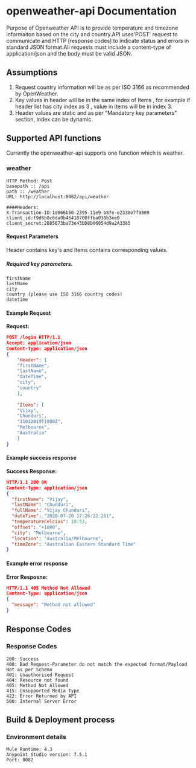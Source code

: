 # openweather-api Documentation

Purpose of Openweather API is to provide temperature and timezone informaiton based on the city and country.API uses'POST' request to communicate and HTTP [response codes] to indicate status and errors in standard JSON format.All requests must include a content-type of application/json and the body must be valid JSON.


## Assumptions 

1) Request country information will be as per ISO 3166 as recommended by OpenWeather.
2) Key values in header will be in the same index of Items , for example if header list has city index as 3 , value in items will be in index 3.
3) Header values are static and as per "Mandatory key parameters" section, Index can be dynamic.

## Supported API functions
Currently the openweather-api supports one function which is weather.


### weather
```
HTTP Method: Post
basepath :: /api
path :: /weather
URL: http://localhost:8082/api/weather

####Headers:
X-Transaction-ID:1d066b50-2395-11e9-b87e-e2338e7f9809
client_id:f9d6b8c6da9b46418700ffba038b3ee0
client_secret:2B85673ba73e43bD8D06054d9a2A3385
```

#### Request Parameters

Header contains key's and Items contains corresponding values.
     
##### Required key parameters.
```
firstName
lastName
city
country (please use ISO 3166 country codes)
datetime
```

#### Example Request
**Request:**
```json
POST /login HTTP/1.1
Accept: application/json
Content-Type: application/json
{
    "Header": [
    "firstName", 
    "lastName", 
    "dateTime", 
    "city", 
    "country"
    ],
    
    "Items": [
    "Vijay", 
    "Chunduri", 
    "31012019T1900Z", 
    "Melbourne", 
    "Australia"
    ]
}

```


#### Example success response
**Success Response:**
```json
HTTP/1.1 200 OK
Content-Type: application/json
{
  "firstName": "Vijay",
  "lastName": "Chunduri",
  "fullName": "Vijay Chunduri",
  "dateTime": "2020-07-20 17:26:22.251",
  "temperatureCelcius": 10.53,
  "offset": "+1000",
  "city": "Melbourne",
  "location": "Australia/Melbourne",
  "timeZone": "Australian Eastern Standard Time"
}
```

#### Example error response
**Error Resposne:**
```json
HTTP/1.1 405 Method Not Allowed
Content-Type: application/json
{
  "message": "Method not allowed"
}
```

## Response Codes 
### Response Codes
```
200: Success
400: Bad Request-Parameter do not match the expected format/Payload Not as per Schema
401: Unauthorised Request
404: Resource not found
405: Method Not Allowed
415: Unsupported Media Type
422: Error Returned by API
500: Internal Server Error
```
## Build & Deployment process
### Environment details
```
Mule Runtime: 4.3
Anypoint Studio version: 7.5.1
Port: 8082
